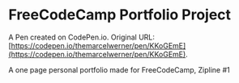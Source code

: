 # FreeCodeCamp Portfolio Project 

A Pen created on CodePen.io. Original URL: [https://codepen.io/themarcelwerner/pen/KKoGEmE](https://codepen.io/themarcelwerner/pen/KKoGEmE).

A one page personal portfolio made for FreeCodeCamp, Zipline #1